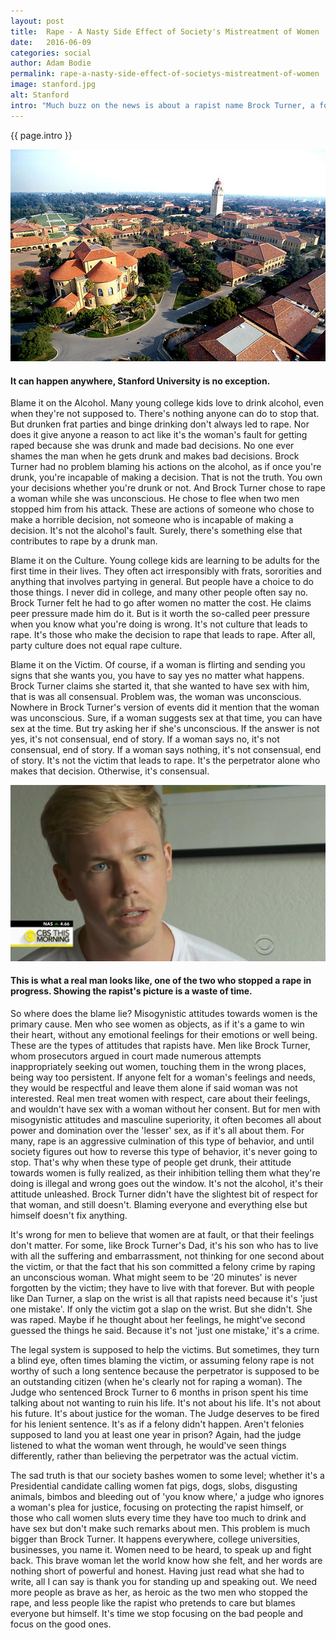 ```yaml
---
layout: post
title:  Rape - A Nasty Side Effect of Society's Mistreatment of Women
date:   2016-06-09
categories: social
author: Adam Bodie
permalink: rape-a-nasty-side-effect-of-societys-mistreatment-of-women
image: stanford.jpg
alt: Stanford
intro: "Much buzz on the news is about a rapist name Brock Turner, a former Stanford swimmer who raped an unconscious woman and received just six months in prison for it, despite being convicted of three felony sexual assault charges.  Though the defendant claims he understands what he did was wrong, he has managed to show how little responsibility he has actually taken for his crimes, feeling like he is the victim just as much as the woman he raped. Cases like this show just how little regard some men have for women in general and how that, more than anything, leads to rape."
---
```

<div class="article">
<p> {{ page.intro }}</p>
<div class="blog-pic">
		<img src="/img/stanford.jpg" data-toggle="tooltip" title="Stanford" class="image block img-responsive">
		<h4>It can happen anywhere, Stanford University is no exception.</h4>
</div>
	<p>Blame it on the Alcohol. Many young college kids love to drink alcohol, even when they're not supposed to.  There's nothing anyone can do to stop that.  But drunken frat parties and binge drinking don't always led to rape.  Nor does it give anyone a reason to act like it's the woman's fault for getting raped because she was drunk and made bad decisions.  No one ever shames the man when he gets drunk and makes bad decisions.  Brock Turner had no problem blaming his actions on the alcohol, as if once you're drunk, you're incapable of making a decision.  That is not the truth.  You own your decisions whether you're drunk or not.  And Brock Turner chose to rape a woman while she was unconscious.  He chose to flee when two men stopped him from his attack.  These are actions of someone who chose to make a horrible decision, not someone who is incapable of making a decision. It's not the alcohol's fault.  Surely, there's something else that contributes to rape by a drunk man.</p>
	<p>Blame it on the Culture.  Young college kids are learning to be adults for the first time in their lives.  They often act irresponsibly with frats, sororities and anything that involves partying in general.  But people have a choice to do those things.  I never did in college, and many other people often say no.  Brock Turner felt he had to go after women no matter the cost.  He claims peer pressure made him do it.  But is it worth the so-called peer pressure when you know what you're doing is wrong.  It's not culture that leads to rape.  It's those who make the decision to rape that leads to rape.  After all, party culture does not equal rape culture.</p>
	<p>Blame it on the Victim.  Of course, if a woman is flirting and sending you signs that she wants you, you have to say yes no matter what happens.  Brock Turner claims she started it, that she wanted to have sex with him, that is was all consensual.  Problem was, the woman was unconscious.  Nowhere in Brock Turner's version of events did it mention that the woman was unconscious.  Sure, if a woman suggests sex at that time, you can have sex at the time.  But try asking her if she's unconscious.  If the answer is not yes, it's not consensual, end of story.  If a woman says no, it's not consensual, end of story.  If a woman says nothing, it's not consensual, end of story.  It's not the victim that leads to rape. It's the perpetrator alone who makes that decision.  Otherwise, it's consensual.</p>
<div class="blog-pic" style="float: left">
		<img src="/img/hero.jpg" data-toggle="tooltip" title="Hero" class="image block img-responsive">
		<h4>This is what a real man looks like, one of the two who stopped a rape in progress.  Showing the rapist's picture is a waste of time.</h4>
</div>
	<p>So where does the blame lie?  Misogynistic attitudes towards women is the primary cause.  Men who see women as objects, as if it's a game to win their heart, without any emotional feelings for their emotions or well being.  These are the types of attitudes that rapists have.  Men like Brock Turner, whom prosecutors argued in court made numerous attempts inappropriately seeking out women, touching them in the wrong places, being way too persistent.  If anyone felt for a woman's feelings and needs, they would be respectful and leave them alone if said woman was not interested.  Real men treat women with respect, care about their feelings, and wouldn't have sex with a woman without her consent.  But for men with misogynistic attitudes and masculine superiority, it often becomes all about power and domination over the 'lesser' sex, as if it's all about them.   For many, rape is an aggressive culmination of this type of behavior, and until society figures out how to reverse this type of behavior, it's never going to stop.  That's why when these type of people get drunk, their attitude towards women is fully realized, as their inhibition telling them what they're doing is illegal and wrong goes out the window.  It's not the alcohol, it's their attitude unleashed.  Brock Turner didn't have the slightest bit of respect for that woman, and still doesn't.  Blaming everyone and everything else but himself doesn't fix anything.</p>
	<p>It's wrong for men to believe that women are at fault, or that their feelings don't matter.  For some, like Brock Turner's Dad, it's his son who has to live with all the suffering and embarrassment, not thinking for one second about the victim, or that the fact that his son committed a felony crime by raping an unconscious woman.  What might seem to be '20 minutes' is never forgotten by the victim; they have to live with that forever.  But with people like Dan Turner, a slap on the wrist is all that rapists need because it's 'just one mistake'.  If only the victim got a slap on the wrist.  But she didn't.  She was raped.  Maybe if he thought about her feelings, he might've second guessed the things he said.  Because it's not 'just one mistake,' it's a crime.</p>
	<p>The legal system is supposed to help the victims.  But sometimes, they turn a blind eye, often times blaming the victim, or assuming felony rape is not worthy of such a long sentence because the perpetrator is supposed to be an outstanding citizen (when he's clearly not for raping a woman).  The Judge who sentenced Brock Turner to 6 months in prison spent his time talking about not wanting to ruin his life.  It's not about his life.  It's not about his future.  It's about justice for the woman.  The Judge deserves to be fired for his lenient sentence.  It's as if a felony didn't happen.  Aren't felonies supposed to land you at least one year in prison?  Again, had the judge listened to what the woman went through, he would've seen things differently, rather than believing the perpetrator was the actual victim.</p>
	<p>The sad truth is that our society bashes women to some level; whether it's a Presidential candidate calling women fat pigs, dogs, slobs, disgusting animals, bimbos and bleeding out of 'you know where,' a judge who ignores a woman's plea for justice, focusing on protecting the rapist himself, or those who call women sluts every time they have too much to drink and have sex but don't make such remarks about men.  This problem is much bigger than Brock Turner.  It happens everywhere, college universities, businesses, you name it.  Women need to be heard, to speak up and fight back.  This brave woman let the world know how she felt, and her words are nothing short of powerful and honest.  Having just read what she had to write, all I can say is thank you for standing up and speaking out.  We need more people as brave as her, as heroic as the two men who stopped the rape, and less people like the rapist who pretends to care but blames everyone but himself.  It's time we stop focusing on the bad people and focus on the good ones.</p>
</div>

